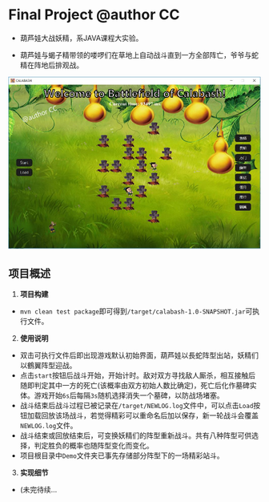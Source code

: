 # Final Project @author CC
- 葫芦娃大战妖精，系JAVA课程大实验。

- 葫芦娃与蝎子精带领的喽啰们在草地上自动战斗直到一方全部阵亡，爷爷与蛇精在阵地后排观战。

![效果图](https://raw.githubusercontent.com/Julius-c/Huluwa/master/screenshot.jpg)
## 项目概述
1. **项目构建**

  - `mvn clean test package`即可得到`/target/calabash-1.0-SNAPSHOT.jar`可执行文件。

2. **使用说明**

  - 双击可执行文件后即出现游戏默认初始界面，葫芦娃以長蛇阵型出站，妖精们以鶴翼阵型迎战。
  - 点击`start`按钮后战斗开始，开始计时。敌对双方寻找敌人厮杀，相互接触后随即判定其中一方的死亡(该概率由双方初始人数比确定)，死亡后化作墓碑实体。游戏开始`6s`后每隔`3s`随机选择消失一个墓碑，以防战场堵塞。
  - 战斗结束后战斗过程已被记录在`/target/NEWLOG.log`文件中，可以点击`Load`按钮加载回放该场战斗，若觉得精彩可以重命名后加以保存，新一轮战斗会覆盖`NEWLOG.log`文件。
  - 战斗结束或回放结束后，可变换妖精们的阵型重新战斗。共有八种阵型可供选择，判定胜负的概率也随阵型变化而变化。
  - 项目根目录中`Demo`文件夹已事先存储部分阵型下的一场精彩站斗。

3. **实现细节**

  - (未完待续...
